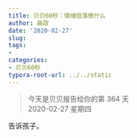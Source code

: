 ```yaml
---
title: 贝贝60秒：情绪低落做什么
author: 曲政
date: '2020-02-27'
slug: 
tags:
- 
categories:
- 贝贝60秒
typora-root-url: ../../static
---
```

> 今天是贝贝报告给你的第 364 天   
> 2020-02-27 星期四 

告诉孩子。

